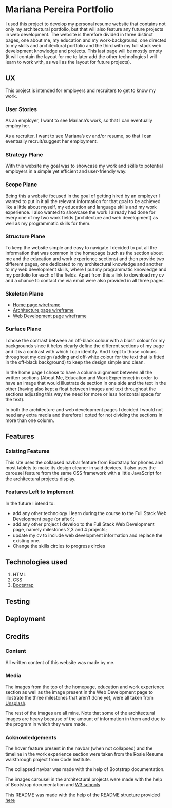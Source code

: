 # Mariana Pereira Portfolio

I used this project to develop my personal resume website that contains not only my architectural portfolio, but that will also feature any future projects in web development. The website is therefore divided in three distinct pages, one about me, my education and my work-background, one directed to my skills and architectural portfolio and the third with my full stack web development knowledge and projects.
This last page will be mostly empty (it will contain the layout for me to later add the other technologies I will learn to work with, as well as the layout for future projects).

## UX

This project is intended for employers and recruiters to get to know my work.

### User Stories

As an employer, I want to see Mariana’s work, so that I can eventually employ her.

As a recruiter, I want to see Mariana’s cv and/or resume, so that I can eventually recruit/suggest her employment.

### Strategy Plane

With this website my goal was to showcase my work and skills to potential employers in a simple yet efficient and user-friendly way.

### Scope Plane

Being this a website focused in the goal of getting hired by an employer I wanted to put in it all the relevant information for that goal to be achieved like a little about myself, my education and language skills and my work experience. I also wanted to showcase the work I already had done for every one of my two work fields (architecture and web development) as well as my programmatic skills for them.

### Structure Plane

To keep the website simple and easy to navigate I decided to put all the information that was common in the homepage (such as the section about me and the education and work experience sections) and then provide two different pages, one dedicated to my architectural knowledge and another to my web development skills, where I put my programmatic knowledge and my portfolio for each of the fields. Apart from this a link to download my cv and a chance to contact me via email were also provided in all three pages.

### Skeleton Plane

-	[Home page wireframe]()
-	[Architecture page wireframe]()
-	[Web Development page wireframe]()

### Surface Plane

I chose the contrast between an off-black colour with a blush colour for my backgrounds since it helps clearly define the different sections of my page and it is a contrast with which I can identify. And I kept to those colours throughout my design (adding and off-white colour for the text that is fitted in the off-black background) to keep the design simple and clean.

In the home page I chose to have a column alignment between all the written sections (About Me, Education and Work Experience) in order to have an image that would illustrate de section in one side and the text in the other (having also kept a float between images and text throughout the sections adjusting this way the need for more or less horizontal space for the text).

In both the architecture and web development pages I decided I would not need any extra media and therefore I opted for not dividing the sections in more than one column.

## Features

### Existing Features

This site uses the collapsed navbar feature from Bootstrap for phones and most tablets to make its design cleaner in said devices. It also uses the carousel feature from the same CSS framework with a little JavaScript for the architectural projects display.

### Features Left to Implement

In the future I intend to:
-	add any other technology I learn during the course to the Full Stack Web Development page (or after);
-	add any other project I develop to the Full Stack Web Development page, namely milestones 2,3 and 4 projects;
-	update my cv to include web development information and replace the existing one.
-	Change the skills circles to progress circles

## Technologies used

1.	HTML
2.	CSS
3.	[Bootstrap](https://getbootstrap.com/)

## Testing

## Deployment

## Credits

### Content 

All written content of this website was made by me.

### Media 

The images from the top of the homepage, education and work experience section as well as the image present in the Web Development page to illustrate the three milestones that aren’t done yet, were all taken from [Unsplash](https://unsplash.com/).

The rest of the images are all mine. Note that some of the architectural images are heavy because of the amount of information in them and due to the program in which they were made.

### Acknowledgements

The hover feature present in the navbar (when not collapsed) and the timeline in the work experience section were taken from the Rosie Resume walkthrough project from Code Institute.

The collapsed navbar was made with the help of Bootstrap documentation.

The images carousel in the architectural projects were made with the help of Bootstrap documentation and [W3 schools](https://www.w3schools.com/bootstrap/bootstrap_carousel.asp)

This README was made with the help of the README structure provided [here](https://github.com/Code-Institute-Solutions/readme-template)



